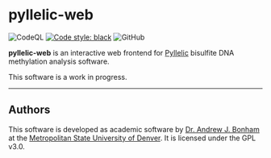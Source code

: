 # pyllelic-web

![CodeQL](https://github.com/Paradoxdruid/pyllelic/workflows/CodeQL/badge.svg) [![Code style: black](https://img.shields.io/badge/code%20style-black-000000.svg)](https://github.com/ambv/black)   ![GitHub](https://img.shields.io/github/license/Paradoxdruid/pyllelic-web)

**pyllelic-web** is an interactive web frontend for [Pyllelic](https://github.com/Paradoxdruid/pyllelic) bisulfite DNA methylation analysis software.

This software is a work in progress.

----------------------------------

## Authors

This software is developed as academic software by [Dr. Andrew J. Bonham](https://github.com/Paradoxdruid) at the [Metropolitan State University of Denver](https://www.msudenver.edu). It is licensed under the GPL v3.0.
